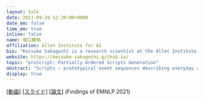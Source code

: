 ```yaml
---
layout: talk
date: 2021-09-29 12:30:00+0900
date_em: false
time_em: true
inline: false
name: 坂口慶祐
affiliation: Allen Institute for AI
bio: "Keisuke Sakaguchi is a research scientist at the Allen Institute for AI (AI2). His research focuses on 1) commonsense knowledge acquisition and reasoning, 2) robust and efficient methods for natural language processing, and 3) NLP applications for educational purposes."
website: https://keisuke-sakaguchi.github.io/
topic: "proScript: Partially Ordered Scripts Generation"
abstract: "Scripts – prototypical event sequences describing everyday activities – have been shown to help understand narratives by providing expectations, resolving ambiguity, and filling in unstated information. However, to date they have proved hard to author or extract from text. In this work, we demonstrate for the first time that pre-trained neural language models can be finetuned to generate high-quality scripts, at varying levels of granularity, for a wide range of everyday scenarios (e.g., bake a cake). To do this, we collect a large (6.4k) crowdsourced partially ordered scripts (named proScript), that is substantially larger than prior datasets, and develop models that generate scripts by combining language generation and graph structure prediction. We define two complementary tasks: (i) edge prediction: given a scenario and unordered events, organize the events into a valid (possibly partial-order) script, and (ii) script generation: given only a scenario, generate events and organize them into a (possibly partial-order) script. Our experiments show that our models perform well (e.g., F1=75.7 on task (i)), illustrating a new approach to overcoming previous barriers to script collection. We also show that there is still significant room for improvement toward human level performance. Together, our tasks, dataset, and models offer a new research direction for learning script knowledge."
display: true
---
```


[[動画]](https://youtu.be/BNDVf5gNt1w) [[スライド]](https://www.slideshare.net/keisks/emnlp-2021-proscript) [[論文]](https://arxiv.org/abs/2104.08251) (Findings of EMNLP 2021)
